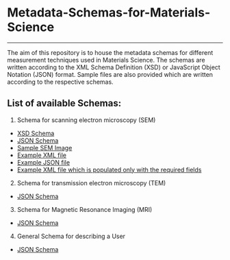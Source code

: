 # Metadata-Schemas-for-Materials-Science
*********************************************

The aim of this repository is to house the metadata schemas for different measurement techniques used in Materials Science. 
The schemas are written according to the XML Schema Definition (XSD) or JavaScript Object Notation (JSON) format.
Sample files are also provided which are written according to the respective schemas.

## List of available Schemas:

1. Schema for scanning electron microscopy (SEM)
  * [XSD Schema](SEM_Schema.xsd)
  * [JSON Schema](SEM_schema.json)
  * [Sample SEM Image](FeMoOx_AntiA_04_1k5x_CN.tif)
  * [Example XML file](SEM_example.xml)
  * [Example JSON file](SEM_JSON_example.json)
  * [Example XML file which is populated only with the required fields](SEM_example_minimum.xml)

  
2. Schema for transmission electron microscopy (TEM)
  * [JSON Schema](TEM_schema.json)

3. Schema for Magnetic Resonance Imaging (MRI)
  * [JSON Schema](MRI_schema.json)
  
4. General Schema for describing a User
  * [JSON Schema](user_description.json)
